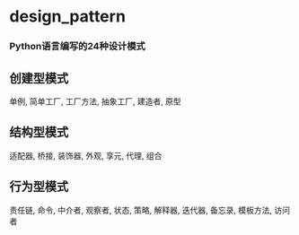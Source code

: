 # design_pattern

### Python语言编写的24种设计模式

## 创建型模式
单例, 
简单工厂, 
工厂方法, 
抽象工厂, 
建造者, 
原型

## 结构型模式
适配器, 
桥接, 
装饰器, 
外观, 
享元, 
代理, 
组合

## 行为型模式
责任链, 
命令, 
中介者, 
观察者, 
状态, 
策略, 
解释器, 
迭代器, 
备忘录, 
模板方法, 
访问者
